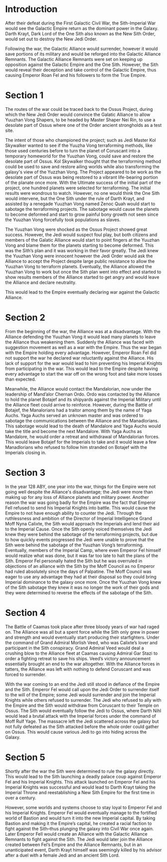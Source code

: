 # Introduction

After their defeat during the First Galactic Civil War, the Sith-Imperial War would see the Galactic Empire return as the dominant power in the Galaxy.
Darth Krayt, Dark Lord of the One Sith also known as the New Sith Order, would set out to destroy the New Jedi Order.

Following the war, the Galactic Alliance would surrender, however it would save portions of its military and would be reforged into the Galactic Alliance Remnants.
The Galactic Alliance Remnants were set on keeping up opposition against the Galactic Empire and the One Sith.
However, the Sith would reveal their deception and take control of the Galactic Empire, thus causing Emperor Roan Fel and his followers to form the True Empire.

# Section 1

The routes of the war could be traced back to the Ossus Project, during which the New Jedi Order would convince the Galatic Alliance to allow Yuuzhan Vong Shapers, to be headed by Master Shaper Nei Rin, to use a desolate part of Ossus where one of the Order ancient strongholds as a test site.

The intent of those who championed the project; such as Jedi Master Kol Skywalker wanted to see if the Yuuzha Vong terraforming methods, like those used centuries before to turn the planet of Coruscant into a temporary homeworld for the Yuuzhan Vong, could save and restore the desolate part of Ossus.
Kol Skywalker thought that the terraforming method could be used to save and restore ailing worlds while also transforming the galaxy's view of the Yuzzhan Vong.
The Project appeared to be work as the desolate part of Ossus was being restored to a vibrant life-bearing portion of the planate once more.
With the Ultimate success of the initial part of the project, one hundred planets were selected for terraforming.
The initial results were wondrous to watch.
However, no one would think the One Sith would intervene, but the One Sith under the rule of Darth Krayt, and assisted by a renegade Yuuzhan Vong named Zenoc Quah would start to sabotage the terraforming projects.
The sabotage would cause the planets to become deformed and start to grow painful bony growth not seen since the Yuuzhan Vong forcefully took populations as slaves.

The Yuuzhan Vong were shocked as the Ossus Project showed great success.
However, the Jedi would suspect foul play, but both citizens and members of the Galatic Alliance would start to point fingers at the Yuuzhan Vong and blame them for the planets starting to become deformed.
This was the Sith’s plan and it was working in their favor greatly.
The Jedi knew the Yuuzhan Vong were innocent however the Jedi Order would ask the Alliance to accept the Project despite large public resistance to allow the Yuuzhan Vong to terraform planets.
Eventually, the Alliance allowed the Yuuzhan Vong to work but once the Sith plan went into effect and started to show results members of the Alliance started to get angry and would leave the Alliance and declare neutrality.

This would lead to the Empire eventually declaring war against the Galactic Alliance.

# Section 2

From the beginning of the war, the Alliance was at a disadvantage.
With the Alliance defending the Yuuzhan Vong it would lead many planets to leave the Alliance thus weakening them.
Suddenly the Alliance was faced with suggestion movement as well as a war with the Empire.
Thus the war began with the Empire holding every advantage.
However, Emperor Roan Fel did not support the war he declared war reluctantly against the Alliance.
His lack of support for the war would lead to him preventing his Imperial Knights from participating in the war.
This would lead to the Empire despite having every advantage to start the war off on the wrong foot and take more losses than expected.

Meanwhile, the Alliance would contact the Mandalorian, now under the leadership of Mand’alor Chernan Ordo.
Ordo was contacted by the Alliance to hold the planet Botajef and its shipyards against the Imperial Military until the Alliance fleet could arrive to reinforce.
However, during the Battle of Botajef, the Manalorians had a traitor among them by the name of Yaga Auchs.
Yaga Auchs served an unknown master and was ordered to sabotage the communications between the Alliance and the Manadlorians.
This sabotage would lead to the death of Mandalore and Yaga Auchs would take the title and become the next Mandalore.
With Yaga Auchs as Mandalore, he would order a retreat and withdrawal of Mandalorian forces.
This would leave Botajef for the Imperials to take and it would leave a few Manadlorians who refused to follow him stranded on Botajef with the Imperials closing in.

# Section 3

In the year 128 ABY, one year into the war, things for the Empire were not going well despite the Alliance's disadvantage; the Jedi were more than making up for any loss of Alliance planets and military power.
Another reason the war was going badly for the Empire was the fact that Emperor Fell refused to send his Imperial Knights into battle.
This would cause the Empire to not have enough ability to counter the Jedi.
Through the ruthlessness and ambition of the Director of Imperial Intelligence Grand Moff Nyna Calixte, the Sith would approach the Imperials and lend their aid to the Imperial Cause.
Once the Sith openly voiced themselves the Jedi knew they were behind the sabotage of the terraforming projects, but due to how quickly events progressed the Jedi were unable to prove that the Sith were behind the sabotage of the Yuuzhan Vong’s terraforming.
Eventually, members of the Imperial Camp, where even Emperor Fel himself would realize what was done, but it was far too late to halt the plans of the Sith.
Emperor Fel personally hated the Sith but he was overruled in objections of an alliance with the Sith by the Moff Council as no Emperor had ruled absolutely since the days of Palpatine.
The Moff Council was eager to use any advantage they had at their disposal so they could bring Imperial dominance to the galaxy once more.
Once the Yuuzhan Vong knew of the Sith sabotage they knew it was no longer the work of their gods and they were determined to reverse the effects of the sabotage of the Sith.

# Section 4

The Battle of Caamas took place after three bloody years of war had raged on.
The Alliance was all but a spent force while the Sith only grew in power and strength and would eventually start producing their starfighters.
Under the command of Grand Admiral Morlish Veed, who was Calixte’s lover and participant in the Sith conspiracy.
Grand Admiral Veed would deal a crushing blow to the Alliance fleet at Caamas causing Admiral Gar Stazi to order a fighting retreat to save his ships.
Veed’s victory announcement essentially brought an end to the war altogether.
With the Alliance forces in tatters, the Alliance was left with nothing to defend Coruscant and was forced to surrender.

With the war coming to an end the Jedi still stood in defiance of the Empire and the Sith.
Emperor Fel would call upon the Jedi Order to surrender itself to the will of the Empire; some Jedi would surrender and join the Imperial Knights while others refused to surrender.
The Jedi who refused to ally with the Empire and the Sith would withdraw from Coruscant to their Temple on Ossus.
The Sith would eventually follow the Jedi to Ossus, where Darth Nihl would lead a brutal attack with the Imperial forces under the command of Moff Rulf Yage.
The massacre left the Jedi scattered across the galaxy but not fully defeated as the Sith attacked before the whole order could gather on Ossus.
This would cause various Jedi to go into hiding across the Galaxy.

# Section 5

Shortly after the war the Sith were determined to rule the galaxy directly.
This would lead to the Sith launching a deadly palace coup against Emperor Fel and his Imperial Knights.
This attack launched on Emperor Fel and his Imperial Knights was successful and would lead to Darth Krayt taking the Imperial Throne and reestablishing a New Sith Empire for the first time in over a century.

However, some worlds and systems choose to stay loyal to Emperor Fel and his Imperial Knights.
Emperor Fel would eventually manage to the fortified world of Bastion and would turn it into the new Imperial capital.
By taking Bastion and making it the Empire’s capital, he created a racial faction to fight against the Sith–thus plunging the galaxy into Civil War once again.
Later Emperor Fell would create an Alliance with the Galactic Alliance Remnants to fight against the Sith.
The Jedi would later join the Alliance created between Fel’s Empire and the Alliance Remnants, but in an unanticipated event, Darth Krayt himself was seemingly killed by his advisor after a duel with a female Jedi and an ancient Sith Lord.
